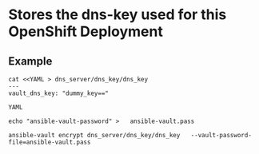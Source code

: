 # Stores the dns-key used for this OpenShift Deployment

## Example
```
cat <<YAML > dns_server/dns_key/dns_key
---
vault_dns_key: "dummy_key=="

YAML

echo "ansible-vault-password" >   ansible-vault.pass

ansible-vault encrypt dns_server/dns_key/dns_key   --vault-password-file=ansible-vault.pass
```
